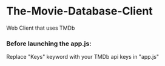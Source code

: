# The-Movie-Database-Client
Web Client that uses TMDb

### Before launching the app.js:
Replace "Keys" keyword with your TMDb api keys in "app.js"

